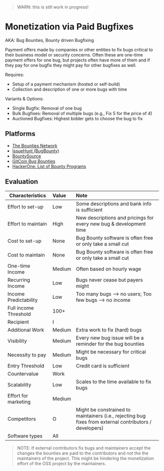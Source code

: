 > WARN: this is still work in progress!

# Monetization via Paid Bugfixes
AKA: Bug Bounties, Bounty driven Bugfixing

Payment offers made by companies or other entities to fix bugs critical to their business model or security concerns.
Often these are one-time payment offers for one bug, but projects often have more of them and if they pay for one bugfix they might pay for other bugfixes as well.

Requires:
* Setup of a payment mechanism (hosted or self-build)
* Collection and description of one or more bugs with time

Variants & Options:
* Single Bugfix: Removal of one bug
* Bulk Bugfixes: Removal of multiple bugs (e.g., Fix 5 for the price of 4)
* Auctioned Bugfixes: Highest bidder gets to choose the bug to fix

## Platforms
* [The Bounties Network](https://bounties.network/)
* [IssueHunt (BugBounty)](https://bounty.issuehunt.io/)
* [BountySource](https://bountysource.com/)
* [GitCoin Bug Bounties](https://gitcoin.co/explorer/)
* [HackerOne: List of Bounty Programs](https://hackerone.com/bug-bounty-programs)

## Evaluation

| Characteristics                   | Value  | Note |
| --------------------------------- |:------ |:---- |
| Effort to set-up                  | Low    | Some descriptions and bank info is sufficient
| Effort to maintain                | High   | New descriptions and pricings for every new bug & development time
| Cost to set-up                    | None   | Bug Bounty software is often free or only take a small cut
| Cost to maintain                  | None    | Bug Bounty software is often free or only take a small cut
| One-time Income                   | Medium | Often based on hourly wage
| Recurring Income                  | Low    | Bugs never cease but payers might
| Income Predictability             | Low    | Too many bugs --> no users; Too few bugs --> no income
| Full income Threshold             | 100+   | 
| Recipient                         | I      | 
| Additional Work                   | Medium | Extra work to fix (hard) bugs
| Visibility                        | Medium | Every new bug issue will be a reminder for the bug bounties
| Necessity to pay                  | Medium | Might be necessary for critical bugs 
| Entry Threshold                   | Low    | Credit card is sufficient
| Countervalue                      | Work   | 
| Scalability                       | Low    | Scales to the time available to fix bugs
| Effort for marketing              | Medium | 
| Competitors                       | O      | Might be constrained to maintainers (i.e., rejecting bug fixes from external contributors / developers)
| Software types                    | All    | 

> NOTE: If external contributors fix bugs and maintainers accept the changes the bounties are paid to the contributors and not the the maintainers of the project. This might be hindering the monetization effort of the OSS project by the maintainers.